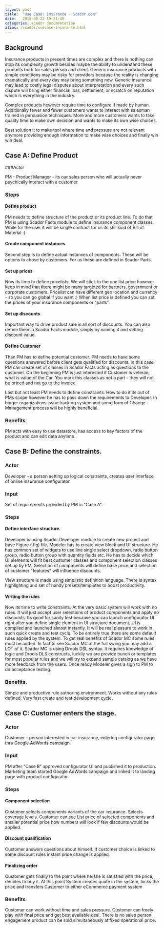 ```yaml
---
layout: post
title:  "Use Case: Insurance - Scador.com"
date:   2015-05-22 19:21:45
categories: scador documentation
alias: /scador/usecase-insurance.html
---
```

## Background
Insurance products in present times are complex and there is nothing can stop its complexity growth besides maybe the ability to understand these products both for sales person and client. Generic insurance products with simple conditions
may be risky for providers because the reality is changing dramatically and every day may bring something new. Generic insurance may lead to costly legal disputes about interpretation and every such dispute will bring either financial loss,
settlement, or scratch on reputation which is everything in the industry.

Complex products however require time to configure if made by human. Additionally fewer and fewer customers wants to
interact with salesman trained in persuasion techniques. More and more customers wants to take quality time to make own decision and wants to make its own wise choices. 

Best solution it to make tool where time and pressure are not relevant anymore providing enough information to make wise choices and finally win win deal.


## Case A: Define Product

###Actor

PM - Product Manager - its our sales person who will actually never psychically interact with a customer. 

### Steps

#### Define product

PM needs to define structure of the product or its product line. To do that PM is using Scador Facts module to 
define insurance component classes. While for the user it will be single contract for us its still kind of 
Bill of Material :)

#### Create component instances

Second step is to define actual instances of components. These will be options to chose by customers. For us
these are defined in Scador Parts.

#### Set up prices

Now its time to define pricelists. We will stick to the one list price however keep in mind that there might be
many targeted for partners, government or corporate customers. Pricelist can have different geo location and 
currency - so you can go global if you want :) When list price is defined you can set the prices of your insurance components or "parts".

#### Set up discounts 

Important way to drive product sale is all sort of discounts. You can also define them in Scador Facts module,
simply by naming it and setting discount value.

#### Define Customer

Than PM has to define potential customer. PM needs to have some questions answered before client gets qualified for discounts. In this case PM can create set of classes in Scador Facts acting as questions to the customer.
On the beginning PM is just interested if Customer is veteran, what is value of the Car. You mark this classes as 
not a part - they will not be priced and not go to the invoice.

Last but not least PM needs to define constraints. How to do it its out of PMs scope however he has to
pass down the requirements to Developer. In bigger organizations issue tracking system and some form
of Change Management process will be highly beneficial.

### Benefits

PM acts with easy to use datastore, has access to key factors of the product and can edit data anytime. 


## Case B: Define the constraints.

### Actor

Developer - a person setting up logical constraints, creates user interface of online insurance configurator.

### Input

Set of requirements provided by PM in "Case A".

### Steps

#### Define interface structure.

Developer is using Scador Developer module to create new project and base Figure (.fig) file. Modeler has to
create view block and UI structure. He has common set of widgets to use line single select dropdown, radio
button group, radio button group with quantity fields etc. He has to decide which UI elements will fit best customer classes and component selection classes set up by PM. 
Selection of components will define base price and selection of customer "features" will influence discounts.

View structure is made using simplistic definition language. There is syntax highlighting and set of
handy presets/templates to boost productivity.

#### Writing the rules
Now its time to write constraints. At the very basic system will work with no rules. It will just accept 
user selections of product components and apply no discounts. Its good for sanity test because you can
launch configurator UI right after you define single element in UI structure document. UI is compiled
and launched almost instantly. It will be real pleasure to work in such quick create and test cycle. 
To be entirely true there are some default rules applied by the system.
To get real benefits of Scador MC some rules must be added. In fact to see Scador MC at the full swing you
may add a LOT of it. Scador MC is using Drools DSL syntax. It requires knowledge of logic and
Drools DLS constructs, luckily we are provide bunch or templates for most popular rules and we will
try to expand sample catalog as we have more feedback from the users.
Once ready Modeler gives a sign to PM to do acceptance testing.

### Benefits.

Simple and productive rule authoring environment. Works without any rules defined, Very fast create and test development cycle. 

## Case C: Customer enters the stage.

### Actor

Customer - person interested in car insurance, entering configurator page thru Google AdWords campaign.

### Input

PM after "Case B" approved configurator UI and published it to production. Marketing team started Google AdWords 
campaign
and linked it to landing page with product configurator.

### Steps

#### Component selection

Customer selects components variants of the car insurance. Selects coverage levels. Customer can see List price of
selected components and smaller potential price how numbers will look if few discounts would be applied.

#### Discount qualification

Customer answers questions about himself. If customer choice is linked to some discount rules instant price change
is applied. 

#### Finalizing order

Customer gets finally to the point where he/she is satisfied with the price, decides to buy it. At this point
System creates quote in the system, locks the price and transfers Customer to either eCommerce payment system

### Benefits
Customer can work without time and sales pressure. Customer can freely play with final price and get best available 
deal. There is no sales person engagement product can be sold simultaneously at fixed operational price.
 